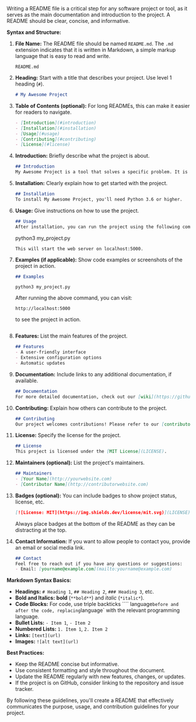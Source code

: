 Writing a README file is a critical step for any software project or tool, as it serves as the main documentation and introduction to the project. A README should be clear, concise, and informative.

**Syntax and Structure:**

1. **File Name:** The README file should be named `README.md`. The `.md` extension indicates that it is written in Markdown, a simple markup language that is easy to read and write.

    ```
    README.md
    ```

2. **Heading:** Start with a title that describes your project. Use level 1 heading (`#`).

    ```markdown
    # My Awesome Project
    ```

3. **Table of Contents (optional):** For long READMEs, this can make it easier for readers to navigate.

    ```markdown
    - [Introduction](#introduction)
    - [Installation](#installation)
    - [Usage](#usage)
    - [Contributing](#contributing)
    - [License](#license)
    ```

4. **Introduction:** Briefly describe what the project is about.

    ```markdown
    ## Introduction
    My Awesome Project is a tool that solves a specific problem. It is built in Python and uses Flask for its web interface.
    ```

5. **Installation:** Clearly explain how to get started with the project.

    ```markdown
    ## Installation
    To install My Awesome Project, you'll need Python 3.6 or higher.
    ```

6. **Usage:** Give instructions on how to use the project.

    ```markdown
    ## Usage
    After installation, you can run the project using the following command:
    ```
    python3 my_project.py
    ```
    This will start the web server on localhost:5000.
    ```

7. **Examples (if applicable):** Show code examples or screenshots of the project in action.

    ```markdown
    ## Examples
    ```
    ```shell
    python3 my_project.py
    ```
    After running the above command, you can visit:
    ```
    http://localhost:5000
    ```
    to see the project in action.
    ```

8. **Features:** List the main features of the project.

    ```markdown
    ## Features
    - A user-friendly interface
    - Extensive configuration options
    - Automatic updates
    ```

9. **Documentation:** Include links to any additional documentation, if available.

    ```markdown
    ## Documentation
    For more detailed documentation, check out our [wiki](https://github.com/yourusername/yourrepositoryname/wiki).
    ```

10. **Contributing:** Explain how others can contribute to the project.

    ```markdown
    ## Contributing
    Our project welcomes contributions! Please refer to our [contributor guidelines](CONTRIBUTING.md) for more information.
    ```

11. **License:** Specify the license for the project.

    ```markdown
    ## License
    This project is licensed under the [MIT License](LICENSE).
    ```

12. **Maintainers (optional):** List the project's maintainers.

    ```markdown
    ## Maintainers
    - [Your Name](http://yourwebsite.com)
    - [Contributor Name](http://contributorwebsite.com)
    ```

13. **Badges (optional):** You can include badges to show project status, license, etc.

    ```markdown
    [![License: MIT](https://img.shields.dev/license/mit.svg)](LICENSE)
    ```

    Always place badges at the bottom of the README as they can be distracting at the top.

14. **Contact Information:** If you want to allow people to contact you, provide an email or social media link.

    ```markdown
    ## Contact
    Feel free to reach out if you have any questions or suggestions:
    - Email: [yourname@example.com](mailto:yourname@example.com)
    ```

**Markdown Syntax Basics:**

- **Headings:** `# Heading 1`, `## Heading 2`, `### Heading 3`, etc.
- **Bold and Italics:** **bold** (`**bold**`) and *italic* (`*italic*`).
- **Code Blocks:** For code, use triple backticks ```` language` before and after the code, replacing `language` with the relevant programming language.
- **Bullet Lists:** `- Item 1`, `- Item 2`
- **Numbered Lists:** `1. Item 1`, `2. Item 2`
- **Links:** `[text](url)`
- **Images:** `![alt text](url)`

**Best Practices:**

- Keep the README concise but informative.
- Use consistent formatting and style throughout the document.
- Update the README regularly with new features, changes, or updates.
- If the project is on GitHub, consider linking to the repository and issue tracker.

By following these guidelines, you'll create a README that effectively communicates the purpose, usage, and contribution guidelines for your project.
